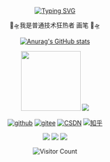 <div id="title" align=center>
  
[![Typing SVG](https://readme-typing-svg.herokuapp.com?font=Edu+AU+VIC+WA+NT+Hand&weight=500&size=25&pause=1000&color=7351B6CD&center=true&random=true&width=435&lines=Liuhb1024;welcome+your+visit)](https://git.io/typing-svg)

<p>🐧🛸我是普通技术狂热者 画笔 🐧🛸</p>

[![Anurag's GitHub stats](https://github-readme-stats.vercel.app/api?username=Liuhb1024&show_icons=true&theme=tokyonight)](https://github.com/anuraghazra/github-readme-stats)

<img
  align=""
  height="137px"
  src="https://github-readme-stats.vercel.app/api?username=Liuhb1024&hide_title=true&hide_border=true&show_icons=true&include_all_commits=true&line_height=21&bg_color=0,EC6C6C,FFD479,FFFC79,73FA79&theme=graywhite&locale=cn"
  />
<img src = "https://github-readme-stats.vercel.app/api/top-langs/?username=Liuhb1024&hide_title=true&bg_color=0,73FA79,73FDFF,D783FF&theme=graywhite&locale=cn" />

[![github](https://img.shields.io/badge/github-Liuhb1024-red)](https://github.com/Liuhb1024)
[![gitee](https://img.shields.io/badge/gitee-Liuhb1024-orange)](https://gitee.com/Liuhb1024)
[![CSDN](https://img.shields.io/badge/CSDN-Liuhb1024-yellow)](https://blog.csdn.net/m0_73168361?spm=1000.2115.3001.5343)
[![知乎](https://img.shields.io/badge/%E7%9F%A5%E4%B9%8E-Liuhb1024-green)](https://www.zhihu.com/people/Liuhb1024)

![](https://img.shields.io/badge/爱好-技术-cyan)
![](https://img.shields.io/badge/厌恶-随意-blue) 
![](https://img.shields.io/badge/性格-沉稳-purple)

![Visitor Count](https://profile-counter.glitch.me/Liuhb1024/count.svg)

</div>
